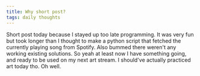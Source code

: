 ```yaml
---
title: Why short post?
tags: daily thoughts
---
```


Short post today because I stayed up too late programming. It was very fun but took longer than I thought to make a python script that fetched the currently playing song from Spotify. Also bummed there weren't any working existing solutions. So yeah at least now I have something going, and ready to be used on my next art stream. I should've actually practiced art today tho. Oh well.
